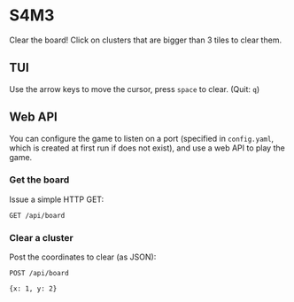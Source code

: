 # S4M3

Clear the board!
Click on clusters that are bigger than 3 tiles to clear them.

## TUI

Use the arrow keys to move the cursor, press `space` to clear. (Quit: `q`)

## Web API

You can configure the game to listen on a port (specified in `config.yaml`, which is created at first run if does not exist), and use a web API to play the game.

### Get the board

Issue a simple HTTP GET:
```
GET /api/board
```

### Clear a cluster

Post the coordinates to clear (as JSON):
```
POST /api/board

{x: 1, y: 2}
```
